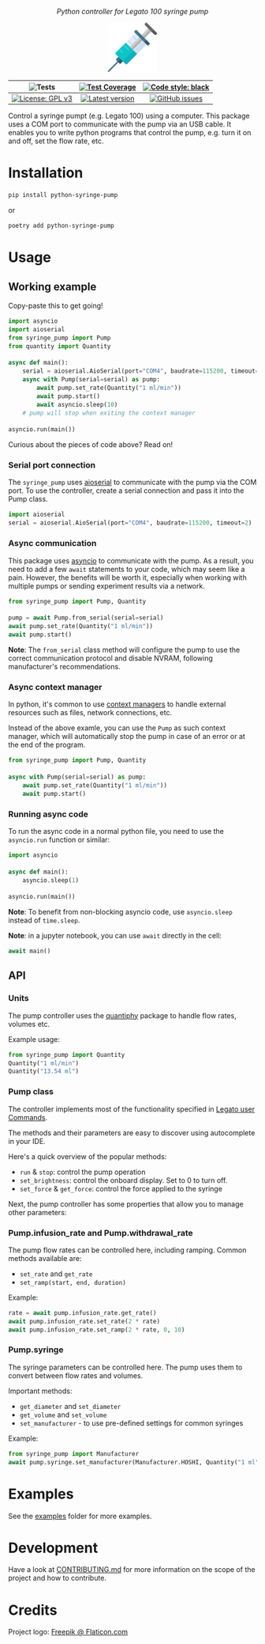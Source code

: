<center>

_Python controller for Legato 100 syringe pump_


<img src="https://raw.githubusercontent.com/Ddedalus/syringe-pump/main/assets/logo/syringe_icon.png" width="100" height="100" alt="Syringe logo by Freepik @ Flaticon.com" />

| ![Tests](https://github.com/Ddedalus/syringe-pump/actions/workflows/test.yml/badge.svg) | [![Test Coverage](https://coveralls.io/repos/github/Ddedalus/syringe-pump/badge.svg?branch=main)](https://coveralls.io/github/Ddedalus/syringe-pump?branch=main) | [![Code style: black](https://img.shields.io/badge/code%20style-black-000000.svg)](https://github.com/psf/black) |
|:-:|:-:|:-:|
| [![License: GPL v3](https://img.shields.io/badge/License-GPLv3-blue.svg)](https://www.gnu.org/licenses/gpl-3.0) | [![Latest version](https://badge.fury.io/py/python-syringe-pump.svg)](https://pypi.org/project/python-syringe-pump/) | [![GitHub issues](https://img.shields.io/github/issues/ddedalus/syringe-pump)]()

</center>

Control a syringe pumpt (e.g. Legato 100) using a computer.
This package uses a COM port to communicate with the pump via an USB cable.
It enables you to write python programs that control the pump, e.g. turn it on and off, set the flow rate, etc.

# Installation

```bash
pip install python-syringe-pump
```
or
```bash
poetry add python-syringe-pump
```

# Usage

## Working example

Copy-paste this to get going!

```python
import asyncio
import aioserial
from syringe_pump import Pump
from quantity import Quantity

async def main():
    serial = aioserial.AioSerial(port="COM4", baudrate=115200, timeout=2)
    async with Pump(serial=serial) as pump:
        await pump.set_rate(Quantity("1 ml/min"))
        await pump.start()
        await asyncio.sleep(10)
    # pump will stop when exiting the context manager

asyncio.run(main())
```

Curious about the pieces of code above? Read on!

### Serial port connection
The `syringe_pump` uses [aioserial](https://pypi.org/project/aioserial/)
to communicate with the pump via the COM port.
To use the controller, create a serial connection and pass it into the Pump class.

```python
import aioserial
serial = aioserial.AioSerial(port="COM4", baudrate=115200, timeout=2)
```

### Async communication
This package uses [asyncio](https://realpython.com/async-io-python/#the-10000-foot-view-of-async-io) to communicate with the pump.
As a result, you need to add a few `await` statements to your code, which may seem like a pain.
However, the benefits will be worth it, especially when working with multiple pumps or sending experiment results via a network.

``` python
from syringe_pump import Pump, Quantity

pump = await Pump.from_serial(serial=serial)
await pump.set_rate(Quantity("1 ml/min"))
await pump.start()
```

**Note**: The `from_serial` class method will configure the pump to
use the correct communication protocol and disable NVRAM, following manufacturer's recommendations.

### Async context manager

In python, it's common to use [context managers](https://www.pythontutorial.net/advanced-python/python-context-managers/)
to handle external resources such as files, network connections, etc.

Instead of the above examle, you can use the `Pump` as such context manager, which will
automatically stop the pump in case of an error or at the end of the program.

```python
from syringe_pump import Pump, Quantity

async with Pump(serial=serial) as pump:
    await pump.set_rate(Quantity("1 ml/min"))
    await pump.start()
```

### Running async code
To run the async code in a normal python file,
you need to use the `asyncio.run` function or similar:

```python
import asyncio

async def main():
    asyncio.sleep(1)

asyncio.run(main())
```

**Note**: To benefit from non-blocking asyncio code, use `asyncio.sleep` instead of `time.sleep`.

**Note**: in a jupyter notebook, you can use `await` directly in the cell:

```python
await main()
```

## API

### Units
The pump controller uses the [quantiphy](https://pypi.org/project/quantiphy/) package to handle flow rates, volumes etc.

Example usage:
```python
from syringe_pump import Quantity
Quantity("1 ml/min")
Quantity("13.54 ml")
```

### Pump class
The controller implements most of the functionality specified in
[Legato user Commands](https://datasci.app.box.com/s/fkzmervnhyciy91hnn446eio7yazb7k2).

The methods and their parameters are easy to discover using autocomplete in your IDE.

Here's a quick overview of the popular methods:
 * `run` & `stop`: control the pump operation
 * `set_brightness`: control the onboard display. Set to 0 to turn off.
 * `set_force` & `get_force`: control the force applied to the syringe

Next, the pump controller has some properties that allow you to manage other parameters:

### Pump.infusion_rate and Pump.withdrawal_rate
The pump flow rates can be controlled here, including ramping.
Common methods available are:
 * `set_rate` and `get_rate`
 * `set_ramp(start, end, duration)`

Example:
```python
rate = await pump.infusion_rate.get_rate()
await pump.infusion_rate.set_rate(2 * rate)
await pump.infusion_rate.set_ramp(2 * rate, 0, 10)
```

### Pump.syringe
The syringe parameters can be controlled here.
The pump uses them to convert between flow rates and volumes.

Important methods:
 * `get_diameter` and `set_diameter`
 * `get_volume` and `set_volume`
 * `set_manufacturer` - to use pre-defined settings for common syringes

Example:
```python
from syringe_pump import Manufacturer
await pump.syringe.set_manufacturer(Manufacturer.HOSHI, Quantity("1 ml"))
```

# Examples
See the [examples](examples) folder for more examples.

# Development

Have a look at [CONTRIBUTING.md](CONTRIBUTING.md) for more information on the scope of the project and how to contribute.

# Credits

Project logo: [Freepik @ Flaticon.com](https://www.flaticon.com/free-icons/syringe)
